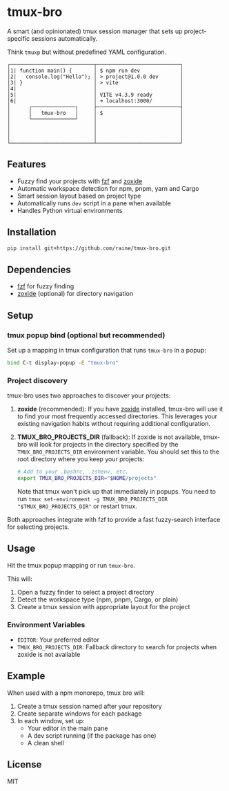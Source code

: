 # tmux-bro

A smart (and opinionated) tmux session manager that sets up project-specific sessions automatically.

Think `tmuxp` but without predefined YAML configuration.

```
┌───────────────────────────┬───────────────────────────┐
│1| function main() {       │ $ npm run dev             │
│2|   console.log("Hello"); │ > project@1.0.0 dev       │
│3| }                       │ > vite                    │
│4|                         │                           │
│5|                         │ VITE v4.3.9 ready         │
│6|                         │ ➜ localhost:3000/         │
│      ┌──────────────┐     ├───────────────────────────┤
│      │   tmux-bro   │     │ $                         │
│      └──────────────┘     │                           │
│                           │                           │
│                           │                           │
│                           │                           │
└───────────────────────────┴───────────────────────────┘
```

## Features

- Fuzzy find your projects with [fzf](https://github.com/junegunn/fzf) and [zoxide](https://github.com/ajeetdsouza/zoxide)
- Automatic workspace detection for npm, pnpm, yarn and Cargo
- Smart session layout based on project type
- Automatically runs `dev` script in a pane when available
- Handles Python virtual environments

## Installation

```sh
pip install git+https://github.com/raine/tmux-bro.git
```

## Dependencies

- [fzf](https://github.com/junegunn/fzf) for fuzzy finding
- [zoxide](https://github.com/ajeetdsouza/zoxide) (optional) for directory navigation

## Setup

### tmux popup bind (optional but recommended)

Set up a mapping in tmux configuration that runs `tmux-bro` in a popup:

```sh
bind C-t display-popup -E "tmux-bro"
```

### Project discovery

tmux-bro uses two approaches to discover your projects:

1. **zoxide** (recommended): If you have
   [zoxide](https://github.com/ajeetdsouza/zoxide) installed, tmux-bro will use
   it to find your most frequently accessed directories. This leverages your
   existing navigation habits without requiring additional configuration.

2. **TMUX_BRO_PROJECTS_DIR** (fallback): If zoxide is not available, tmux-bro
   will look for projects in the directory specified by the
   `TMUX_BRO_PROJECTS_DIR` environment variable. You should set this to the
   root directory where you keep your projects:

   ```sh
   # Add to your .bashrc, .zshenv, etc.
   export TMUX_BRO_PROJECTS_DIR="$HOME/projects"
   ```

   Note that tmux won't pick up that immediately in popups. You need to run
   `tmux set-environment -g TMUX_BRO_PROJECTS_DIR "$TMUX_BRO_PROJECTS_DIR"` or
   restart tmux.

Both approaches integrate with fzf to provide a fast fuzzy-search interface for selecting projects.

## Usage

Hit the tmux popup mapping or run `tmux-bro`.

This will:

1. Open a fuzzy finder to select a project directory
2. Detect the workspace type (npm, pnpm, Cargo, or plain)
3. Create a tmux session with appropriate layout for the project

### Environment Variables

- `EDITOR`: Your preferred editor
- `TMUX_BRO_PROJECTS_DIR`: Fallback directory to search for projects when zoxide is not available

## Example

When used with a npm monorepo, tmux bro will:

1. Create a tmux session named after your repository
2. Create separate windows for each package
3. In each window, set up:
   - Your editor in the main pane
   - A dev script running (if the package has one)
   - A clean shell

## License

MIT
